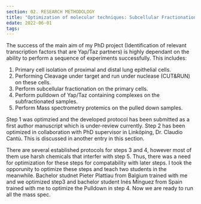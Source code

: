 ```yaml
---
section: 02. RESEARCH METHODOLOGY
title: "Optimization of molecular techniques: Subcellular Fractionation and Immunoprecipitation"
edate: 2022-06-01
tags:
---
```


The success of the main aim of my PhD project (Identification of relevant transcription factors that are Yap/Taz partners) is highly dependant on the ability to perform a sequence of experiments successfully. This includes:

1. Primary cell isolation of proximal and distal lung epithelial cells.
2. Performing Cleavage under target and run under nuclease (CUT&RUN) on these cells.
3. Perform subcellular fractionation on the primary cells.
4. Perform pulldown of Yap/Taz containing complexes on the subfractionated samples.
5. Perform Mass spectrometry protemics on the pulled down samples.

Step 1 was optimzied and the developed protocol has been submitted as a first author manuscript which is under-review currently. 
Step 2 has been optimized in collaboration with PhD supervisor in Linköping, Dr. Claudio Cantù. This is discussed in another entry in this section. 

There are several established protocols for steps 3 and 4, however most of them use harsh chemicals that interfer with step 5. Thus, there was a need for optimization for these steps for compatability with later steps. 
I took the opporunity to optimize these steps and teach two students in the meanwhile. Bachelor studnet Pieter Plattiau from Balgium trained with me and we optimized step3 and bachelor student Inés Mínguez from Spain trained with me to optimize the Pulldown in step 4. Now we are ready to run all the mass spec.
